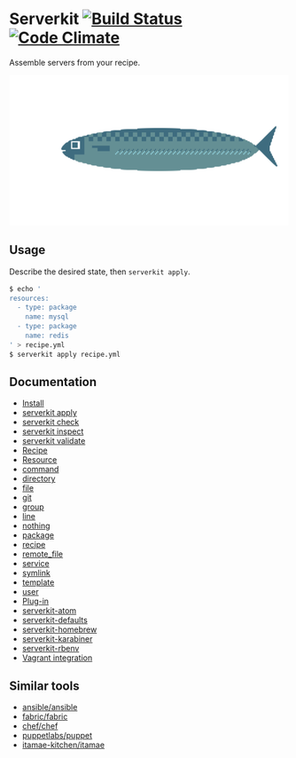 # Serverkit [![Build Status](https://travis-ci.org/r7kamura/serverkit.svg)](https://travis-ci.org/r7kamura/serverkit) [![Code Climate](https://codeclimate.com/github/r7kamura/serverkit/badges/gpa.svg)](https://codeclimate.com/github/r7kamura/serverkit)
Assemble servers from your recipe.

![Server (thx 1041uuu)](/images/server.png)

## Usage
Describe the desired state, then `serverkit apply`.

```sh
$ echo '
resources:
  - type: package
    name: mysql
  - type: package
    name: redis
' > recipe.yml
$ serverkit apply recipe.yml
```

## Documentation
- [Install](/doc/install.md)
- [serverkit apply](/doc/action_apply.md)
- [serverkit check](/doc/action_check.md)
- [serverkit inspect](/doc/action_inspect.md)
- [serverkit validate](/doc/action_validate.md)
- [Recipe](/doc/recipe.md)
- [Resource](/doc/resource.md)
 - [command](/doc/resource_command.md)
 - [directory](/doc/resource_directory.md)
 - [file](/doc/resource_file.md)
 - [git](/doc/resource_git.md)
 - [group](/doc/resource_group.md)
 - [line](/doc/resource_line.md)
 - [nothing](/doc/resource_nothing.md)
 - [package](/doc/resource_package.md)
 - [recipe](/doc/resource_recipe.md)
 - [remote_file](/doc/resource_remote_file.md)
 - [service](/doc/resource_service.md)
 - [symlink](/doc/resource_symlink.md)
 - [template](/doc/resource_template.md)
 - [user](/doc/resource_user.md)
- [Plug-in](/doc/plug_in.md)
 - [serverkit-atom](https://github.com/r7kamura/serverkit-atom)
 - [serverkit-defaults](https://github.com/r7kamura/serverkit-defaults)
 - [serverkit-homebrew](https://github.com/r7kamura/serverkit-homebrew)
 - [serverkit-karabiner](https://github.com/r7kamura/serverkit-karabiner)
 - [serverkit-rbenv](https://github.com/r7kamura/serverkit-rbenv)
- [Vagrant integration](/doc/vagrant_integration.md)

## Similar tools
- [ansible/ansible](https://github.com/ansible/ansible)
- [fabric/fabric](https://github.com/fabric/fabric)
- [chef/chef](https://github.com/chef/chef)
- [puppetlabs/puppet](https://github.com/puppetlabs/puppet)
- [itamae-kitchen/itamae](https://github.com/itamae-kitchen/itamae)

